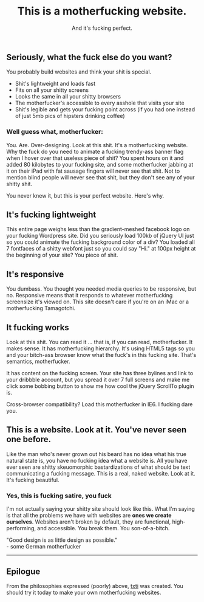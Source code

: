 <!DOCTYPE html>
<html>
<head>
    <meta charset="utf-8">
    <meta name="viewport" content="width=device-width, initial-scale=1">
    <title>Motherfucking website.</title>
</head>

<body>
    <header>
        <h1>This is a motherfucking website.</h1>
    <aside>And it's fucking perfect.</aside>
</header>
        <h2>Seriously, what the fuck else do you want?</h2>
        <p>You probably build websites and think your shit is special.</p>
        <ul>
            <li>Shit's lightweight and loads fast</li>
            <li>Fits on all your shitty screens</li>
            <li>Looks the same in all your shitty browsers</li>
            <li>The motherfucker's accessible to every asshole that visits your site</li>
            <li>Shit's legible and gets your fucking point across (if you had one instead of just 5mb pics of hipsters drinking coffee)</li>
        </ul>
        <h3>Well guess what, motherfucker:</h3>
        <p>You. Are. Over-designing. Look at this shit. It's a motherfucking website. Why the fuck do you need to animate a fucking trendy-ass banner flag when I hover over that useless piece of shit? You spent hours on it and added 80 kilobytes to your fucking site, and some motherfucker jabbing at it on their iPad with fat sausage fingers will never see that shit. Not to mention blind people will never see that shit, but they don't see any of your shitty shit.</p>
        <p>You never knew it, but this is your perfect website. Here's why.</p>
        <h2>It's fucking lightweight</h2>
        <p>This entire page weighs less than the gradient-meshed facebook logo on your fucking Wordpress site. Did you seriously load 100kb of jQuery UI just so you could animate the fucking background color of a div? You loaded all 7 fontfaces of a shitty webfont just so you could say "Hi." at 100px height at the beginning of your site? You piece of shit.</p>
        <h2>It's responsive</h2>
        <p>You dumbass. You thought you needed media queries to be responsive, but no. Responsive means that it responds to whatever motherfucking screensize it's viewed on. This site doesn't care if you're on an iMac or a motherfucking Tamagotchi.</p>
        <h2>It fucking works</h2>
        <p>Look at this shit. You can read it ... that is, if you can read, motherfucker. It makes sense. It has motherfucking hierarchy. It's using HTML5 tags so you and your bitch-ass browser know what the fuck's in this fucking site. That's semantics, motherfucker.</p>
        <p>It has content on the fucking screen. Your site has three bylines and link to your dribbble account, but you spread it over 7 full screens and make me click some bobbing button to show me how cool the jQuery ScrollTo plugin is.</p>
        <p>Cross-browser compatibility? Load this motherfucker in IE6. I fucking dare you.</p>
        <h2>This is a website. Look at it.  You've never seen one before.</h2>
        <p>Like the man who's never grown out his beard has no idea what his true natural state is, you have no fucking idea what a website is. All you have ever seen are shitty skeuomorphic bastardizations of what should be text communicating a fucking message. This is a real, naked website. Look at it. It's fucking beautiful.</p>
        <h3>Yes, this is fucking satire, you fuck</h3>
        <p>I'm not actually saying your shitty site should look like this. What I'm saying is that all the problems we have with websites are <strong>ones we create ourselves</strong>. Websites aren't broken by default, they are functional, high-performing, and accessible. You break them. You son-of-a-bitch.</p>
        <blockquotecite="https://www.vitsoe.com/us/about/good-design">"Good design is as little design as possible."<br>
            - some German motherfucker</blockquote>
        <hr>
        <h2>Epilogue</h2>
        <p>From the philosophies expressed (poorly) above, <a href="http://txti.es">txti</a> was created. You should try it today to make your own motherfucking websites.</p>
        <script>(function(i,s,o,g,r,a,m){i['GoogleAnalyticsObject']=r;i[r]=i[r]||function(){
      (i[r].q=i[r].q||[]).push(arguments)},i[r].l=1*new Date();a=s.createElement(o),
      m=s.getElementsByTagName(o)[0];a.async=1;a.src=g;m.parentNode.insertBefore(a,m)
      })(window,document,'script','//www.google-analytics.com/analytics.js','ga');
    
      ga('create', 'UA-45956659-1', 'motherfuckingwebsite.com');
      ga('send', 'pageview');
  </script>

</body>

</html>